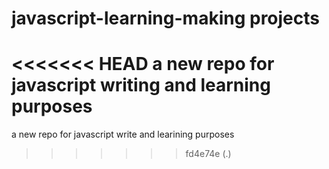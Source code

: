 # javascript-learning-making projects
<<<<<<< HEAD
a new repo for javascript writing and learning purposes 
=======
a new repo for javascript write and learining purposes 
>>>>>>> fd4e74e (.)
